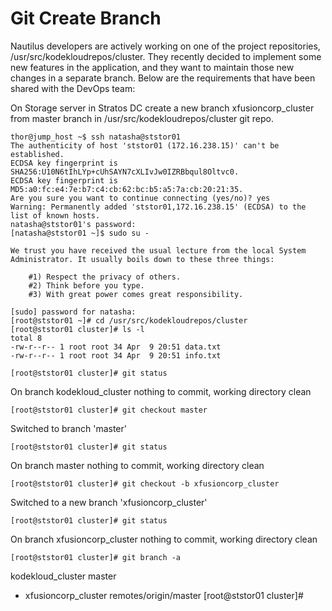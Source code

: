 # Git Create Branch 
Nautilus developers are actively working on one of the project repositories, /usr/src/kodekloudrepos/cluster. 
They recently decided to implement some new features in the application, and they want to maintain those new changes in a separate branch. 
Below are the requirements that have been shared with the DevOps team:

On Storage server in Stratos DC create a new branch xfusioncorp_cluster from master branch in /usr/src/kodekloudrepos/cluster git repo.
```
thor@jump_host ~$ ssh natasha@ststor01
The authenticity of host 'ststor01 (172.16.238.15)' can't be established.
ECDSA key fingerprint is SHA256:U10N6tIhLYp+cUhSAYN7cXLIvJw0IZRBbqul8Oltvc0.
ECDSA key fingerprint is MD5:a0:fc:e4:7e:b7:c4:cb:62:bc:b5:a5:7a:cb:20:21:35.
Are you sure you want to continue connecting (yes/no)? yes
Warning: Permanently added 'ststor01,172.16.238.15' (ECDSA) to the list of known hosts.
natasha@ststor01's password: 
[natasha@ststor01 ~]$ sudo su -

We trust you have received the usual lecture from the local System
Administrator. It usually boils down to these three things:

    #1) Respect the privacy of others.
    #2) Think before you type.
    #3) With great power comes great responsibility.

[sudo] password for natasha: 
[root@ststor01 ~]# cd /usr/src/kodekloudrepos/cluster
[root@ststor01 cluster]# ls -l
total 8
-rw-r--r-- 1 root root 34 Apr  9 20:51 data.txt
-rw-r--r-- 1 root root 34 Apr  9 20:51 info.txt
```
```
[root@ststor01 cluster]# git status
```
On branch kodekloud_cluster
nothing to commit, working directory clean

```
[root@ststor01 cluster]# git checkout master
```
Switched to branch 'master'

```
[root@ststor01 cluster]# git status
```
On branch master
nothing to commit, working directory clean
```
[root@ststor01 cluster]# git checkout -b xfusioncorp_cluster
```
Switched to a new branch 'xfusioncorp_cluster'
```
[root@ststor01 cluster]# git status
```
On branch xfusioncorp_cluster
nothing to commit, working directory clean
```
[root@ststor01 cluster]# git branch -a
```
  kodekloud_cluster
  master
* xfusioncorp_cluster
  remotes/origin/master
[root@ststor01 cluster]# 
